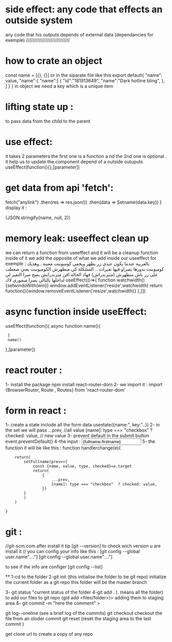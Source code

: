 # side effect: any code that effects an outside system
any code that his outputs depends of external data (dependancies for exemple)
///////////////////////////
# how to crate an object 
const name = [{}, {}]
or in the siparate file like this 
export default{
    "name": value,
    "name":{
        "name":[
            {
                "id":"181913649",
                "name":"Dark hotline bling",
            },
        ]
    }
}
in object we need a key which is a unique item 


# lifting state up : 
to pass data from the child to the parent

# use effect:
 it takes 2 parameters the first one is a function a nd the 2nd one is optional . it help us to update the component depend of a outside outuputs
 useEffect(function(){},[parameter])
# get data from api 'fetch':
fetch("anylink")
      .then(res => res.json())
      .then(data => Setname(data.key))
    }
display it : <div>{JSON.stringify(name, null, 2)}</div>
# memory leak: useeffect clean up
we can return a function from useeffect and it will be a cleanup function 
inside of it we add the opposite of what we add inside our useeffect 
for exemple : 
بالعربية عندما يكون عندي زر يظهر ويخفي كومبوننت معينة . وهذيك كومبوننت بدورها يصراو فيها تغيرات .. المشكلة كي منظهرش الكومبوننت يعني ضغطت على زر باش متظهرش (متترندراش) 
فهاذ الحالة افن مترندراتش بصح صرا التغير لي لداخلها بالتالي يصرا ميموري لاك 
useEffect(()=>{
        function watchwidth(){setwindoWith(win)}
        window.addEventListener('resize',watchwidth)
        return function(){window.removeEventListener('resize',watchwidth)}
    },[])
# async function inside useEffect: 
 useEffect(function(){
     async function name(){

     }
     name()
 },[parameter])

 # react router :
1- install the package 
npm install react-router-dom
2- we import it : import {BrowserRouter, Route , Routes} from 'react-router-dom'



 # form in react : 
 1- create a state include all the form data usestate({name:", key:"..})
 2- in the set we will pass 
    ...prev,   //all value
    [name]: type === "checkbox"  ? checked: value,   // new value 
3- prevent default in the submit button 
event.preventDefault()
4-the input : 
<input type="text" 
                    placeholder='FirstName'
                    name='firstname'
                    value={fullname.firstname}
                    onChange={handlerchange}>
            </input>
5- the function it will be like this : 
function handlerchange(e){
     
        return(
            setFullname(prev=>{
                const {name, value, type, checked}=e.target
                return(
                    {
                        ...prev, 
                        [name]: type === "checkbox"  ? checked: value,
                    })
            }
            )
        )
        
    }
# git :
//git-scm.com after install it tip [git --version] to check wich version u are install it
// you can config your info like this : 
[git config --global user.name"...."]
[git config --global user.name"...."]

to see if the info are configer  [git config --list]

** 1-cd to the folder     2-git init (this initialise the folder to be git repo)
initialize the current folder as a git repo
this folder will be the master branch

3- git status "current status of the folder
4-git add . (. means all the folder) to add our files to git repo
(gid add <files/folder>)> adding them to staging area
4- git commit -m "here the comment" >

git log--oneline (see a brief log of the commits)
git checkout <commint number><file > checkout the file from an oloder commit
git reset (reset the staging area to the last commit )

get clone url to create a copy of any repo

